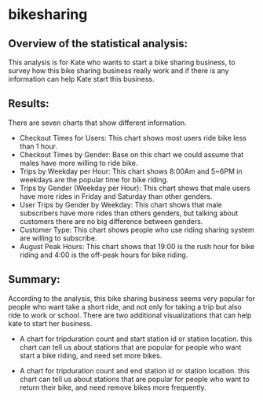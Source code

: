 # bikesharing

## Overview of the statistical analysis:

This analysis is for Kate who wants to start a bike sharing business, to survey how this bike sharing business really work and if there is any information can help Kate start this business.

## Results:

There are seven charts that show different information.

* Checkout Times for Users: This chart shows most users ride bike less than 1 hour.
* Checkout Times by Gender: Base on this chart we could assume that males have more willing to ride bike.
* Trips by Weekday per Hour: This chart shows 8:00Am and 5~6PM in weekdays are the popular time for bike riding.
* Trips by Gender (Weekday per Hour): This chart shows that male users have more rides in Friday and Saturday than other genders.
* User Trips by Gender by Weekday: This chart shows that male subscribers have more rides than others genders, but talking about customers there are no big difference between genders.
* Customer Type: This chart shows people who use riding sharing system are willing to subscribe.
* August Peak Hours: This chart shows that 19:00 is the rush hour for bike riding and 4:00 is the off-peak hours for bike riding.

## Summary:

According to the analysis, this bike sharing business seems very popular for people who want take a short ride, and not only for taking a trip but also ride to work or school.
There are two additional visualizations that can help kate to start her business.
* A chart for tripduration count and start station id or station location.
  this chart can tell us about stations that are popular for people who want start a bike riding, and need set more bikes.
  
* A chart for tripduration count and end station id or station location.
  this chart can tell us about stations that are popular for people who want to return their bike, and need remove bikes more frequently.
